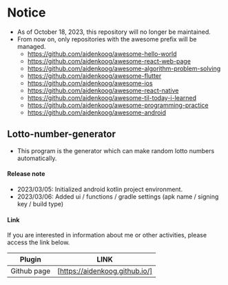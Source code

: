 # Notice
- As of October 18, 2023, this repository will no longer be maintained.
- From now on, only repositories with the awesome prefix will be managed.
  - https://github.com/aidenkoog/awesome-hello-world 
  - https://github.com/aidenkoog/awesome-react-web-page
  - https://github.com/aidenkoog/awesome-algorithm-problem-solving 
  - https://github.com/aidenkoog/awesome-flutter 
  - https://github.com/aidenkoog/awesome-ios 
  - https://github.com/aidenkoog/awesome-react-native 
  - https://github.com/aidenkoog/awesome-til-today-i-learned 
  - https://github.com/aidenkoog/awesome-programming-practice 
  - https://github.com/aidenkoog/awesome-android 

## Lotto-number-generator
- This program is the generator which can make random lotto numbers automatically.

#### Release note
- 2023/03/05: Initialized android kotlin project environment.
- 2023/03/06: Added ui / functions / gradle settings (apk name / signing key / build type)

#### Link

If you are interested in information about me or other activities, please access the link below.

| Plugin | LINK |
| ------ | ------ |
| Github page | [https://aidenkoog.github.io/] |
